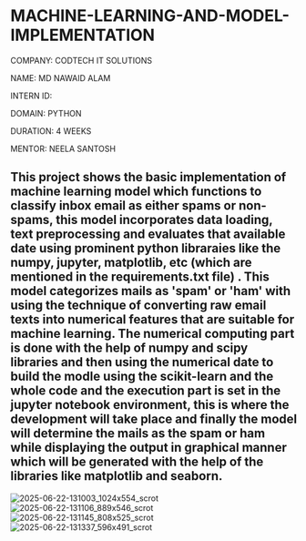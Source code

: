# MACHINE-LEARNING-AND-MODEL-IMPLEMENTATION

COMPANY: CODTECH IT SOLUTIONS

NAME: MD NAWAID ALAM

INTERN ID:

DOMAIN: PYTHON

DURATION: 4 WEEKS

MENTOR: NEELA SANTOSH

## This project shows the basic implementation of machine learning model which functions to classify inbox email as either spams or non-spams, this model incorporates data loading, text preprocessing and evaluates that available date using prominent python libraraies like the numpy, jupyter, matplotlib, etc (which are mentioned in the requirements.txt file) . This model categorizes mails as 'spam' or 'ham' with using the technique of converting raw email texts into numerical features that are suitable for machine learning. The numerical computing part is done with the help of numpy and scipy libraries and then using the numerical date to build the modle using the scikit-learn and the whole code and the execution part is set in the jupyter notebook environment, this is where the development will take place and finally the model will determine the mails as the spam or ham while displaying the output in graphical manner which will be generated with the help of the libraries like matplotlib and seaborn.

![2025-06-22-131003_1024x554_scrot](https://github.com/user-attachments/assets/8ea1234f-45b6-438e-b34e-d46aa534249f)
![2025-06-22-131106_889x546_scrot](https://github.com/user-attachments/assets/92bd6324-617f-4894-84b8-070650da2383)
![2025-06-22-131145_808x525_scrot](https://github.com/user-attachments/assets/031f06d7-8e8e-4a63-ae18-b683c7587569)
![2025-06-22-131337_596x491_scrot](https://github.com/user-attachments/assets/06bd4a04-079d-486e-98ac-c931b94d6749)





